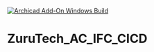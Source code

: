[![Archicad Add-On Windows Build](https://github.com/dradomtsev/ZuruTech_AC_IFC_CICD/actions/workflows/archicad_addon_win.yml/badge.svg)](https://github.com/dradomtsev/ZuruTech_AC_IFC_CICD/actions/workflows/archicad_addon_win.yml)

# ZuruTech_AC_IFC_CICD
